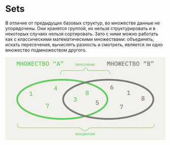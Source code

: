 # Sets

В отличие от предыдущих базовых структур, во множестве данные не упорядочены. Они хранятся группой, их нельзя структурировать и в некоторых случаях нельзя сортировать. Зато с ними можно работать как с классическими математическими множествами: объединять, искать пересечения, вычислять разность и смотреть, является ли одно множество подмножеством другого.

![img.png](img.png)
